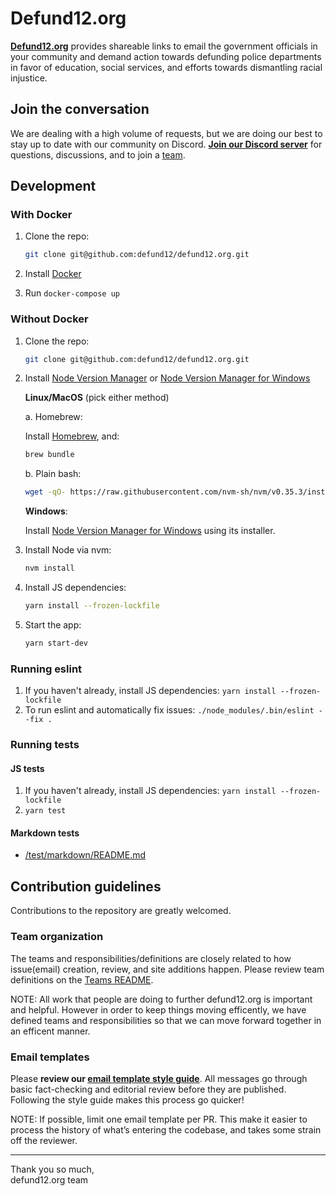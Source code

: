 # Defund12.org

[**Defund12.org**](https://defund12.org/) provides shareable links to email the government officials in your community and demand action towards defunding police departments in favor of education, social services, and efforts towards dismantling racial injustice.

## Join the conversation

We are dealing with a high volume of requests, but we are doing our best to stay up to date with our community on Discord. [**Join our Discord server**](https://discord.gg/VhGyXWa) for questions, discussions, and to join a [team](#team-organization).

## Development

### With Docker

1. Clone the repo:

   ```bash
   git clone git@github.com:defund12/defund12.org.git
   ```

2. Install [Docker](https://docs.docker.com/get-docker/)

3. Run `docker-compose up`

### Without Docker

1. Clone the repo:

   ```bash
   git clone git@github.com:defund12/defund12.org.git
   ```

2. Install [Node Version Manager](https://github.com/nvm-sh/nvm) or [Node Version Manager for Windows](https://github.com/coreybutler/nvm-windows)
   
   **Linux/MacOS** (pick either method)

   a. Homebrew:

   Install [Homebrew](https://brew.sh/), and:

   ```bash
   brew bundle
   ```

   b. Plain bash:
   
   ```bash
   wget -qO- https://raw.githubusercontent.com/nvm-sh/nvm/v0.35.3/install.sh | bash
   ```

   **Windows**:

   Install [Node Version Manager for Windows](https://github.com/coreybutler/nvm-windows) using its installer.
   

3. Install Node via nvm:

   ```bash
   nvm install
   ```

4. Install JS dependencies:

   ```bash
   yarn install --frozen-lockfile
   ```

5. Start the app:

   ```bash
   yarn start-dev
   ```

### Running eslint

1. If you haven't already, install JS dependencies: `yarn install --frozen-lockfile`
2. To run eslint and automatically fix issues:
   `./node_modules/.bin/eslint --fix .`

### Running tests

#### JS tests

1. If you haven't already, install JS dependencies: `yarn install --frozen-lockfile`
2. `yarn test`

#### Markdown tests

- [/test/markdown/README.md](./test/markdown/README.md)

## Contribution guidelines

Contributions to the repository are greatly welcomed.

### Team organization

The teams and responsibilities/definitions are closely related to how issue(email) creation, review, and site additions happen. Please review team definitions on the [Teams README](TEAMS.md).

NOTE: All work that people are doing to further defund12.org is important and helpful. However in order to keep things moving efficently, we have defined teams and responsibilities so that we can move forward together in an efficent manner.

### Email templates

Please **review our [email template style guide](EMAIL_TEMPLATE_STYLE_GUIDE.md)**. All messages go through basic fact-checking and editorial review before they are published. Following the style guide makes this process go quicker!

NOTE: If possible, limit one email template per PR. This make it easier to process the history of what’s entering the codebase, and takes some strain off the reviewer.

---

Thank you so much,\
defund12.org team
